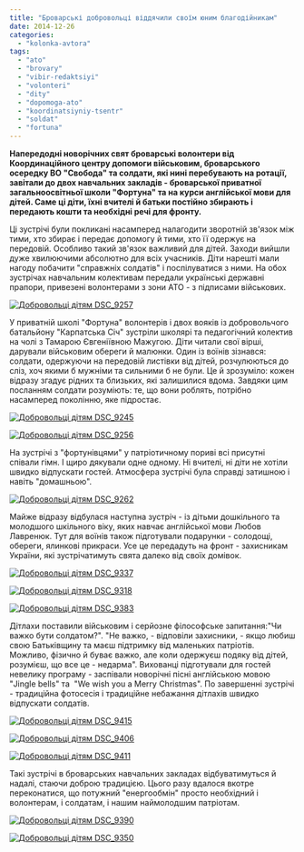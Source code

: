 ```yaml
---
title: "Броварські добровольці віддячили своїм юним благодійникам"
date: 2014-12-26
categories: 
  - "kolonka-avtora"
tags: 
  - "ato"
  - "brovary"
  - "vibir-redaktsiyi"
  - "volonteri"
  - "dity"
  - "dopomoga-ato"
  - "koordinatsiyniy-tsentr"
  - "soldat"
  - "fortuna"
---
```


**Напередодні новорічних свят броварські волонтери від Координаційного центру допомоги військовим, броварського осередку ВО "Свобода" та солдати, які нині перебувають на ротації, завітали до двох навчальних закладів - броварської приватної загальноосвітньої школи "Фортуна" та на курси англійської мови для дітей. Саме ці діти, їхні вчителі й батьки постійно збирають і передають кошти та необхідні речі для фронту.** 

Ці зустрічі були покликані насамперед налагодити зворотній зв'язок між тими, хто збирає і передає допомогу й тими, хто її одержує на передовій. Особливо такий зв'язок важливий для дітей. Заходи вийшли дуже хвилюючими абсолютно для всіх учасників. Діти нарешті мали нагоду побачити "справжніх солдатів" і поспілуватися з ними. На обох зустрічах навчальним колективам передали українські державні прапори, привезені волонтерами з зони АТО - з підписами військових.

[![Добровольці дітям DSC_9257](https://mpz.brovary.org/wp-content/uploads/2014/12/Dobrovoltsi-dityam-DSC_9257.jpg)](https://mpz.brovary.org/wp-content/uploads/2014/12/Dobrovoltsi-dityam-DSC_9257.jpg)

У приватній школі "Фортуна" волонтерів і двох вояків із добровольчого батальйону "Карпатська Січ" зустріли школярі та педагогічний колектив на чолі з Тамарою Євгеніївною Мажугою. Діти читали свої вірші, дарували військовим обереги й малюнки. Один із воїнів зізнався: солдати, одержуючи на передовій листівки від дітей, розчулюються до сліз, хоч якими б мужніми та сильними б не були. Це й зрозуміло: кожен відразу згадує рідних та близьких, які залишилися вдома. Завдяки цим посланням солдати розуміють: те, що вони роблять, потрібно насамперед поколінню, яке підростає.

[![Добровольці дітям DSC_9245](https://mpz.brovary.org/wp-content/uploads/2014/12/Dobrovoltsi-dityam-DSC_9245.jpg)](https://mpz.brovary.org/wp-content/uploads/2014/12/Dobrovoltsi-dityam-DSC_9245.jpg)

[![Добровольці дітям DSC_9256](https://mpz.brovary.org/wp-content/uploads/2014/12/Dobrovoltsi-dityam-DSC_9256.jpg)](https://mpz.brovary.org/wp-content/uploads/2014/12/Dobrovoltsi-dityam-DSC_9256.jpg)

На зустрічі з "фортунівцями" у патріотичному пориві всі присутні співали гімн. І щиро дякували одне одному. Ні вчителі, ні діти не хотіли швидко відпускати гостей. Атмосфера зустрічі була справді затишною і навіть "домашньою".

[![Добровольці дітям DSC_9262](https://mpz.brovary.org/wp-content/uploads/2014/12/Dobrovoltsi-dityam-DSC_9262.jpg)](https://mpz.brovary.org/wp-content/uploads/2014/12/Dobrovoltsi-dityam-DSC_9262.jpg)

Майже відразу відбулася наступна зустріч - із дітьми дошкільного та молодшого шкільного віку, яких навчає англійської мови Любов Лавренюк. Тут для воїнів також підготували подарунки - солодощі, обереги, ялинкові прикраси. Усе це передадуть на фронт - захисникам України, які зустрічатимуть свята далеко від своїх домівок.

[![Добровольці дітям DSC_9337](https://mpz.brovary.org/wp-content/uploads/2014/12/Dobrovoltsi-dityam-DSC_9337.jpg)](https://mpz.brovary.org/wp-content/uploads/2014/12/Dobrovoltsi-dityam-DSC_9337.jpg)

[![Добровольці дітям DSC_9318](https://mpz.brovary.org/wp-content/uploads/2014/12/Dobrovoltsi-dityam-DSC_9318.jpg)](https://mpz.brovary.org/wp-content/uploads/2014/12/Dobrovoltsi-dityam-DSC_9318.jpg)

[![Добровольці дітям DSC_9383](https://mpz.brovary.org/wp-content/uploads/2014/12/Dobrovoltsi-dityam-DSC_9383.jpg)](https://mpz.brovary.org/wp-content/uploads/2014/12/Dobrovoltsi-dityam-DSC_9383.jpg)

Дітлахи поставили військовим і серйозне філософське запитання:"Чи важко бути солдатом?". "Не важко, - відповіли захисники, - якщо любиш свою Батьківщину та маєш підтримку від маленьких патріотів. Можливо, фізично й буває важко, але коли одержуєш подяку від дітей, розумієш, що все це - недарма". Вихованці підготували для гостей невелику програму - заспівали новорічні пісні англійською мовою "Jingle bells" та  "We wish you a Merry Christmas". По завершенні зустрічі - традиційна фотосесія і традиційне небажання дітлахів швидко відпускати солдатів.

[![Добровольці дітям DSC_9415](https://mpz.brovary.org/wp-content/uploads/2014/12/Dobrovoltsi-dityam-DSC_9415.jpg)](https://mpz.brovary.org/wp-content/uploads/2014/12/Dobrovoltsi-dityam-DSC_9415.jpg)

[![Добровольці дітям DSC_9406](https://mpz.brovary.org/wp-content/uploads/2014/12/Dobrovoltsi-dityam-DSC_9406.jpg)](https://mpz.brovary.org/wp-content/uploads/2014/12/Dobrovoltsi-dityam-DSC_9406.jpg)

[![Добровольці дітям DSC_9411](https://mpz.brovary.org/wp-content/uploads/2014/12/Dobrovoltsi-dityam-DSC_9411.jpg)](https://mpz.brovary.org/wp-content/uploads/2014/12/Dobrovoltsi-dityam-DSC_9411.jpg)

Такі зустрічі в броварських навчальних закладах відбуватимуться й надалі, стаючи доброю традицією. Цього разу вдалося вкотре переконатися, що потужний "енергообмін" просто необхідний і волонтерам, і солдатам, і нашим наймолодшим патріотам.

[![Добровольці дітям DSC_9390](https://mpz.brovary.org/wp-content/uploads/2014/12/Dobrovoltsi-dityam-DSC_9390.jpg)](https://mpz.brovary.org/wp-content/uploads/2014/12/Dobrovoltsi-dityam-DSC_9390.jpg)

[![Добровольці дітям DSC_9350](https://mpz.brovary.org/wp-content/uploads/2014/12/Dobrovoltsi-dityam-DSC_9350.jpg)](https://mpz.brovary.org/wp-content/uploads/2014/12/Dobrovoltsi-dityam-DSC_9350.jpg)
